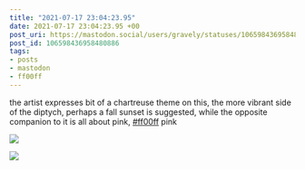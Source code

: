 ```yaml
---
title: "2021-07-17 23:04:23.95"
date: 2021-07-17 23:04:23.95 +00
post_uri: https://mastodon.social/users/gravely/statuses/106598436958480886
post_id: 106598436958480886
tags:
- posts
- mastodon
- ff00ff
---
```

the artist expresses bit of a chartreuse theme on this, the more vibrant side of the diptych, perhaps a fall sunset is suggested, while the opposite companion to it is all about pink, [#ff00ff](https://mastodon.social/tags/ff00ff) pink


![](/images/106598436605549610.jpg)

![](/images/106598436739266009.jpg)

